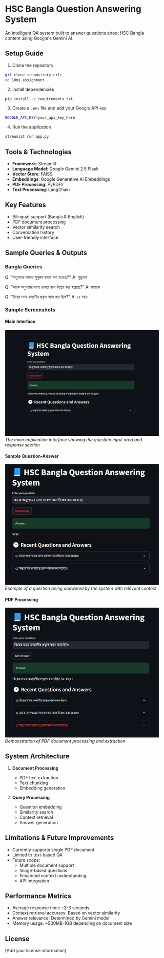 # HSC Bangla Question Answering System

An intelligent QA system built to answer questions about HSC Bangla content using Google's Gemini AI.

## Setup Guide

1. Clone the repository
```bash
git clone <repository-url>
cd 10ms_assignment
```

2. Install dependencies
```bash
pip install -r requirements.txt
```

3. Create a `.env` file and add your Google API key
```bash
GOOGLE_API_KEY=your_api_key_here
```

4. Run the application
```bash
streamlit run app.py
```

## Tools & Technologies

- **Framework**: Streamlit
- **Language Model**: Google Gemini 2.5 Flash
- **Vector Store**: FAISS
- **Embeddings**: Google Generative AI Embeddings
- **PDF Processing**: PyPDF2
- **Text Processing**: LangChain

## Key Features

- Bilingual support (Bangla & English)
- PDF document processing
- Vector similarity search
- Conversation history
- User-friendly interface

## Sample Queries & Outputs

### Bangla Queries
Q: "অনুপমের ভাষায় সুপুরুষ কাকে বলা হয়েছে?"
A: শুম্ভুনাথ

Q: "কাকে অনুপমের ভাগ্য দেবতা বলে উল্লেখ করা হয়েছে?"
A: মামাকে

Q: "বিয়ের সময় কল্যাণীর প্রকৃত বয়স কত ছিল?"
A: ১৫ বছর

### Sample Screenshots

#### Main Interface
![Main Interface](./assets/image.png)
*The main application interface showing the question input area and response section*

#### Sample Question-Answer
![Question Answer](./assets/image-1.png)
*Example of a question being answered by the system with relevant context*

#### PDF Processing
![PDF Processing](./assets/image-2.png)
*Demonstration of PDF document processing and extraction*

## System Architecture

1. **Document Processing**
   - PDF text extraction
   - Text chunking
   - Embedding generation

2. **Query Processing**
   - Question embedding
   - Similarity search
   - Context retrieval
   - Answer generation

## Limitations & Future Improvements

- Currently supports single PDF document
- Limited to text-based QA
- Future scope:
  - Multiple document support
  - Image-based questions
  - Enhanced context understanding
  - API integration

## Performance Metrics

- Average response time: ~2-3 seconds
- Context retrieval accuracy: Based on vector similarity
- Answer relevance: Determined by Gemini model
- Memory usage: ~500MB-1GB depending on document size

## License

[Add your license information]
